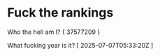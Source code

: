 # Fuck the rankings

Who the hell am I?
{ 37577209 }

What fucking year is it?
[ 2025-07-07T05:33:20Z ]
